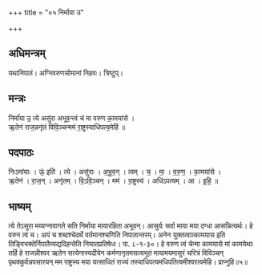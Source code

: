 +++
title = "०५ निर्माया उ"

+++
## अधिमन्त्रम्
यथानिपातं। अग्निवरुणसोमानां निहवः। त्रिष्टुप्।

## मन्त्रः
निर्मा॑या उ॒ त्ये असु॑रा अभूव॒न्त्वं च॑ मा वरुण का॒मया॑से ।  
ऋ॒तेन॑ राज॒न्ननृ॑तं विवि॒ञ्चन्मम॑ रा॒ष्ट्रस्याधि॑पत्य॒मेहि॑ ॥

## पदपाठः
निःऽमा॑याः । ऊं॒ इति॑ । त्ये । असु॑राः । अ॒भू॒व॒न् । त्वम् । च॒ । मा॒ । व॒रु॒ण॒ । का॒मया॑से ।  
ऋ॒तेन॑ । रा॒ज॒न् । अनृ॑तम् । वि॒ऽवि॒ञ्चन् । मम॑ । रा॒ष्ट्रस्य॑ । अधि॑ऽपत्यम् । आ । इ॒हि॒ ॥

## भाष्यम्
त्ये तेऽसुरा मय्यग्नावागते सति निर्माया मायारहिता अभूवन्। आसुर्यः सर्वा माया मया दग्धा आसन्नित्यर्थः। हे वरुन त्वं च। अयं च शब्दश्चेदर्थे वर्तमानश्चणिति निपातान्तरम्। अनेन युक्तत्वात्कामयास इति तिङ्विभक्तेर्निपातैय्यद्यदिहन्तेति निघातप्रतिषेधः। पा. ८-१-३०। हे वरुण त्वं चेन्मा कामयासे मां कामयेथाः तर्हि हे राजन्नीश्वर ऋतेन सत्येनास्यदीयेन कर्मणानृतमसत्यभूतं मायामयमासुरं चरित्रं विविञ्चन् पृथक्कुर्वन्नपसारयन् मम राष्ट्रस्य मया यत्साधितं राज्यं तस्याधिपत्यमधिपतित्वमीश्वरत्वमेहि। प्राप्नुहि॥५॥